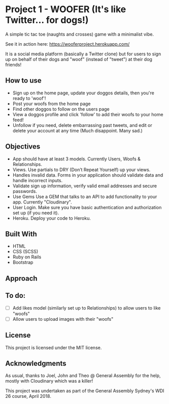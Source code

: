 # Project 1 - WOOFER (It's like Twitter... for dogs!)
A simple tic tac toe (naughts and crosses) game with a minimalist vibe.

See it in action here: https://wooferproject.herokuapp.com/

It is a social media platform (basically a Twitter clone) but for users to sign up on behalf of their dogs and "woof" (instead of "tweet") at their dog friends!



## How to use
- Sign up on the home page, update your doggos details, then you're ready to 'woof'!
- Post your woofs from the home page
- Find other doggos to follow on the users page
- View a doggos profile and click 'follow' to add their woofs to your home feed!
- Unfollow if you need, delete embarrassing past tweets, and edit or delete your account at any time (Much disappoint. Many sad.)

## Objectives
- App should have at least 3 models. Currently Users, Woofs & Relationships.
- Views. Use partials to DRY (Don’t Repeat Yourself) up your views.
- Handles invalid data. Forms in your application should validate data and handle incorrect inputs.
- Validate sign up information, verify valid email addresses and secure passwords.
- Use Gems Use a GEM that talks to an API to add functionality to your app. Currently "Cloudinary".
- User Login. Make sure you have basic authentication and authorization set up (if you need it).
- Heroku. Deploy your code to Heroku.

## Built With
- HTML
- CSS (SCSS)
- Ruby on Rails
- Bootstrap

## Approach


## To do:
- [ ] Add likes model (similarly set up to Relationships) to allow users to like "woofs"
- [ ] Allow users to upload images with their "woofs"

## License
This project is licensed under the MIT license.

## Acknowledgments
As usual, thanks to Joel, John and Theo @ General Assembly for the help, mostly with Cloudinary which was a killer!

This project was undertaken as part of the General Assembly Sydney's WDI 26 course, April 2018.
